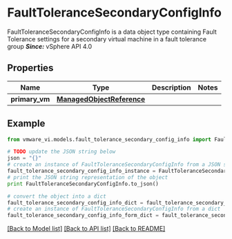 # FaultToleranceSecondaryConfigInfo

FaultToleranceSecondaryConfigInfo is a data object type containing Fault Tolerance settings for a secondary virtual machine in a fault tolerance group  ***Since:*** vSphere API 4.0 

## Properties
Name | Type | Description | Notes
------------ | ------------- | ------------- | -------------
**primary_vm** | [**ManagedObjectReference**](ManagedObjectReference.md) |  | 

## Example

```python
from vmware_vi.models.fault_tolerance_secondary_config_info import FaultToleranceSecondaryConfigInfo

# TODO update the JSON string below
json = "{}"
# create an instance of FaultToleranceSecondaryConfigInfo from a JSON string
fault_tolerance_secondary_config_info_instance = FaultToleranceSecondaryConfigInfo.from_json(json)
# print the JSON string representation of the object
print FaultToleranceSecondaryConfigInfo.to_json()

# convert the object into a dict
fault_tolerance_secondary_config_info_dict = fault_tolerance_secondary_config_info_instance.to_dict()
# create an instance of FaultToleranceSecondaryConfigInfo from a dict
fault_tolerance_secondary_config_info_form_dict = fault_tolerance_secondary_config_info.from_dict(fault_tolerance_secondary_config_info_dict)
```
[[Back to Model list]](../README.md#documentation-for-models) [[Back to API list]](../README.md#documentation-for-api-endpoints) [[Back to README]](../README.md)


